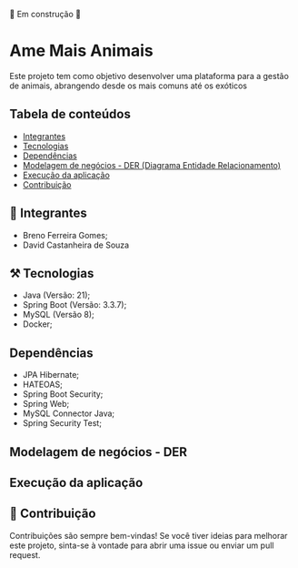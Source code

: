 🚧 Em construção 🚧
# Ame Mais Animais
Este projeto tem como objetivo desenvolver uma plataforma para a gestão de animais, abrangendo desde os mais comuns até os exóticos

## Tabela de conteúdos
   * [Integrantes](#-integrantes)
   * [Tecnologias](#️-tecnologias)
   * [Dependências](#-dependencias)
   * [Modelagem de negócios - DER (Diagrama Entidade Relacionamento)](#-modelagem-de-negócios---der)
   * [Execução da aplicação](#-execução-da-aplicação)
   * [Contribuição](#-contribuição)

## 🧑 Integrantes
- Breno Ferreira Gomes;
- David Castanheira de Souza

## ⚒️ Tecnologias 
- Java (Versão: 21);
- Spring Boot (Versão: 3.3.7);
- MySQL (Versão 8);
- Docker;

## Dependências
- JPA Hibernate;
- HATEOAS;
- Spring Boot Security;
- Spring Web;
- MySQL Connector Java;
- Spring Security Test;

## Modelagem de negócios - DER

## Execução da aplicação

## 🤝 Contribuição
Contribuições são sempre bem-vindas! Se você tiver ideias para melhorar este projeto, sinta-se à vontade para abrir uma issue ou enviar um pull request.
